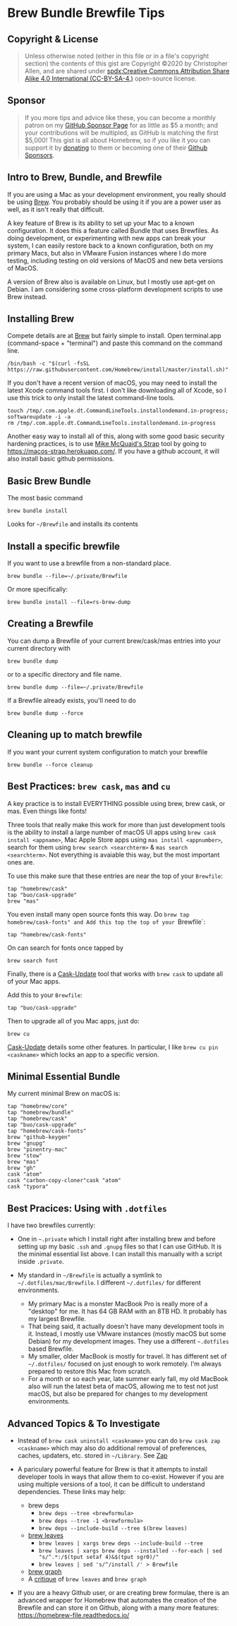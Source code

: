# Brew Bundle Brewfile Tips

## Copyright & License

> Unless otherwise noted (either in this file or in a file's copyright section) the contents of this gist are Copyright :copyright:2020 by Christopher Allen, and are shared under [spdx:Creative Commons Attribution Share Alike 4.0 International (CC-BY-SA-4.)](https://spdx.org/licenses/CC-BY-SA-4.0.html) open-source license.

## Sponsor

> If you more tips and advice like these, you can become a monthly patron on my [GitHub Sponsor Page](https://github.com/sponsors/ChristopherA) for as little as $5 a month; and your contributions will be multipled, as GitHub is matching the first $5,000! 
> This gist is all about Homebrew, so if you like it you can support it by [donating](https://github.com/homebrew/brew#donations) to them or becoming one of their [Github Sponsors](https://github.com/sponsors/Homebrew).

## Intro to Brew, Bundle, and Brewfile

If you are using a Mac as your development environment, you really should be using [Brew](https://brew.sh). You probably should be using it if you are a power user as well, as it isn't really that difficult.

A key feature of Brew is its ability to set up your Mac to a known configuration. It does this a feature called Bundle that uses Brewfiles. As doing development, or experimenting with new apps can break your system, I can easily restore back to a known configuration, both on my primary Macs, but also in VMware Fusion instances where I do more testing, including testing on old versions of MacOS and new beta versions of MacOS.

A version of Brew also is available on Linux, but I mostly use apt-get on Debian. I am considering some cross-platform development scripts to use Brew instead.

## Installing Brew

Compete details are at [Brew](https://brew.sh) but fairly simple to install. Open terminal.app (command-space + "terminal") and paste this command on the command line.

```
/bin/bash -c "$(curl -fsSL https://raw.githubusercontent.com/Homebrew/install/master/install.sh)"
```

If you don't have a recent version of macOS, you may need to install the latest Xcode command tools first. I don't like downloading all of Xcode, so I use this trick to only install the latest command-line tools.

```
touch /tmp/.com.apple.dt.CommandLineTools.installondemand.in-progress;
softwareupdate -i -a
rm /tmp/.com.apple.dt.CommandLineTools.installondemand.in-progress
```

Another easy way to install all of this, along with some good basic security hardening practices, is to use [Mike McQuaid's Strap](https://github.com/MikeMcQuaid/strap) tool by going to https://macos-strap.herokuapp.com/. If you have a github account, it will also install basic github permissions.

## Basic Brew Bundle

The most basic command

```
brew bundle install
```

Looks for `~/Brewfile` and installs its contents

## Install a specific brewfile

If you want to use a brewfile from a non-standard place.

```
brew bundle --file=~/.private/Brewfile
```

Or more specifically:

```
brew bundle install --file=rs-brew-dump
```

## Creating a Brewfile

You can dump a Brewfile of your current brew/cask/mas entries into your current directory with

```
brew bundle dump
```

or to a specific directory and file name.

```
brew bundle dump --file=~/.private/Brewfile
```

If a Brewfile already exists, you'll need to do 

```
brew bundle dump --force
```

## Cleaning up to match brewfile

If you want your current system configuration to match your brewfile

```
brew bundle --force cleanup
```

## Best Practices: `brew cask`, `mas` and `cu`

A key practice is to install EVERYTHING possible using brew, brew cask, or mas. Even things like fonts!

Three tools that really make this work for more than just development tools is the ability to install a large number of macOS UI apps using `brew cask install <appname>`, Mac Apple Store apps using `mas install <appnumber>`, search for them using `brew search <searchterm>` & `mas search <searchterm>`. Not everything is avaiable this way, but the most important ones are.

To use this make sure that these entries are near the top of your `Brewfile`:

```
tap "homebrew/cask"
tap "buo/cask-upgrade"
brew "mas"
```

You even install many open source fonts this way. Do `brew tap homebrew/cask-fonts" and Add this top the top of your `Brewfile`:

```
tap "homebrew/cask-fonts"
```

On can search for fonts once tapped by

```
brew search font
```

Finally, there is a [Cask-Update](https://github.com/buo/homebrew-cask-upgrade) tool that works with `brew cask` to update all of your Mac apps.

Add this to your `Brewfile`:

```
tap "buo/cask-upgrade"
```

Then to upgrade all of you Mac apps, just do:

```
brew cu
```

[Cask-Update](https://github.com/buo/homebrew-cask-upgrade) details some other features. In particular, I like `brew cu pin <caskname>` which locks an app to a specific version.

## Minimal Essential Bundle

My current minimal Brew on macOS is:

```
tap "homebrew/core"
tap "homebrew/bundle"
tap "homebrew/cask"
tap "buo/cask-upgrade"
tap "homebrew/cask-fonts"
brew "github-keygen"
brew "gnupg"
brew "pinentry-mac"
brew "stow"
brew "mas"
brew "gh"
cask "atom"
cask "carbon-copy-cloner"cask "atom"
cask "typora"
```

## Best Pracices: Using with `.dotfiles`

I have two brewfiles currently:

* One in `~.private` which I install right after installing brew and before setting up my basic `.ssh` and `.gnupg` files so that I can use GitHub. It is the minimal essential list above. I can install this manually with a script inside `.private`.

* My standard in `~/Brewfile` is actually a symlink to `~/.dotfiles/mac/Brewfile`. I different `~/.dotfiles/` for different environments.
  * My primary Mac is a monster MacBook Pro is really more of a "desktop" for me. It has 64 GB RAM with an 8TB HD. It probably has my largest Brewfile.
  * That being said, it actually doesn't have many development tools in it. Instead, I mostly use VMware instances (mostly macOS but some Debian) for my development images. They use a different `~.dotfiles` based Brewfile. 
  * My smaller, older MacBook is mostly for travel. It has different set of `~/.dotfiles/` focused on just enough to work remotely. I'm always prepared to restore this Mac from scratch.
  * For a month or so each year, late summer early fall, my old MacBook also will run the latest beta of macOS, allowing me to test not just macOS, but also be prepared for changes to my development environments.
  
## Advanced Topics & To Investigate

* Instead of `brew cask uninstall <caskname>` you can do `brew cask zap <caskname>` which may also do additional removal of preferences, caches, updaters, etc. stored in `~/Library`. See [Zap](https://github.com/Homebrew/homebrew-cask/blob/master/doc/cask_language_reference/stanzas/zap.md)

* A pariculary powerful feature for Brew is that it attempts to install developer tools in ways that allow them to co-exist. However if you are using multiple versions of a tool, it can be difficult to understand dependencies. These links may help:
  * brew deps
    * `brew deps --tree <brewformula>`
    * `brew deps --tree -1 <brewformula>`
    * `brew deps --include-build --tree $(brew leaves)`
  * [brew leaves](https://thoughtbot.com/blog/brew-leaves)
    * `brew leaves | xargs brew deps --include-build --tree`
    * `brew leaves | xargs brew deps --installed --for-each | sed "s/^.*:/$(tput setaf 4)&$(tput sgr0)/"`
    * `brew leaves | sed 's/^/install /' > Brewfile`
  * [brew graph](https://github.com/martido/homebrew-graph)
  * A [critique](https://blog.jpalardy.com/posts/untangling-your-homebrew-dependencies/) of `brew leaves` and `brew graph`

* If you are a heavy Github user, or are creating brew formulae, there is an advanced wrapper for Homebrew that automates the creation of the Brewfile and can store it on Github, along with a many more features: https://homebrew-file.readthedocs.io/


  



